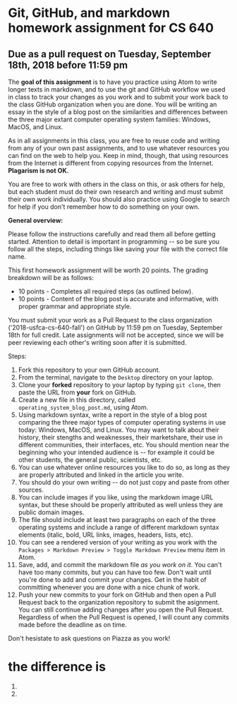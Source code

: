 # Git, GitHub, and markdown homework assignment for CS 640
## Due as a pull request on Tuesday, September 18th, 2018 before 11:59 pm

The **goal of this assignment** is to have you practice using Atom to write longer texts in markdown, and to use the git and GitHub workflow we used in class to track your changes as you work and to submit your work back to the class GitHub organization when you are done. You will be writing an essay in the style of a blog post on the similarities and differences between the three major extant computer operating system families: Windows, MacOS, and Linux.

As in all assignments in this class, you are free to reuse code and writing from any of your own past assignments, and to use whatever resources you can find on the web to help you. Keep in mind, though, that using resources from the Internet is different from copying resources from the Internet. **Plagarism is not OK.**

You are free to work with others in the class on this, or ask others for help, but each student must do their own research and writing and must submit their own work individually. You should also practice using Google to search for help if you don't remember how to do something on your own.

**General overview:**

Please follow the instructions carefully and read them all before getting started. Attention to detail is important in programming -- so be sure you follow all the steps, including things like saving your file with the correct file name.

This first homework assignment will be worth 20 points. The grading breakdown will be as follows:

* 10 points - Completes all required steps (as outlined below).
* 10 points - Content of the blog post is accurate and informative, with proper grammar and appropriate style.

You must submit your work as a Pull Request to the class organization ('2018-usfca-cs-640-fall') on GitHub by 11:59 pm on Tuesday, September 18th for full credit. Late assignments will not be accepted, since we will be peer reviewing each other's writing soon after it is submitted.

Steps:

1. Fork this repository to your own GitHub account.
1. From the terminal, navigate to the `Desktop` directory on your laptop.
1. Clone your **forked** repository to your laptop by typing `git clone`, then paste the URL from **your** fork on GitHub.
1. Create a new file in this directory, called `operating_system_blog_post.md`, using Atom.
1. Using markdown syntax, write a report in the style of a blog post comparing the three major types of computer operating systems in use today: Windows, MacOS, and Linux. You may want to talk about their history, their stengths and weaknesses, their marketshare, their use in different communities, their interfaces, etc. You should mention near the beginning who your intended audience is -- for example it could be other students, the general public, scientists, etc.
  1. You can use whatever online resources you like to do so, as long as they are properly attributed and linked in the article you write.
  1. You should do your own writing -- do not just copy and paste from other sources.
  1. You can include images if you like, using the markdown image URL syntax, but these should be properly attributed as well unless they are public domain images.
  1. The file should include at least two paragraphs on each of the three operating systems and include a range of different markdown syntax elements (italic, bold, URL links, images, headers, lists, etc).
  1. You can see a rendered version of your writing as you work with the `Packages > Markdown Preview > Toggle Markdown Preview` menu item in Atom.
  1. Save, add, and commit the markdown file *as you work on it*. You can't have too many commits, but you can have too few. Don't wait until you're done to add and commit your changes. Get in the habit of committing whenever you are done with a nice chunk of work.
2. Push your new commits to your fork on GitHub and then open a Pull Request back to the organization repository to submit the asignment. You can still continue adding changes after you open the Pull Request. Regardless of when the Pull Request is opened, I will count any commits made before the deadline as on time.

Don't hesistate to ask questions on Piazza as you work!
# the difference is
1.
2.
